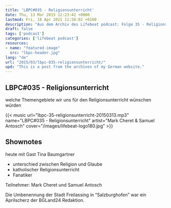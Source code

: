 ```yaml
---
title: 'LBPC#035 - Religionsunterricht'
date: Thu, 13 Mar 2015 12:23:42 +0000
lastmod: Fri, 18 Apr 2021 11:58:02 +0100
description: "Aus dem Archiv des Lifebeat podcast: Folge 35 - Religionsunterricht"
draft: false
tags: ['podcast']
categories: ['lifebeat podcast']
resources:
- name: "featured-image"
  src: "lbpc-header.jpg"
lang: "de"
url: "2015/03/lbpc-035-religionsunterricht/"
upd: "This is a post from the archives of my German website."
---
```


## LBPC#035 - Religionsunterricht

welche Themengebiete wir uns für den Religionsunterricht wünschen würden

{{< music url="lbpc-35-religionsunterricht-20150313.mp3" name="LBPC#035 - Religionsunterricht" artist="Mark Cheret & Samuel Antosch" cover="/images/lifebeat-logo180.jpg" >}}

## Shownotes

heute mit Gast Tina Baumgartner
- unterschied zwischen Religion und Glaube
- katholischer Religionsunterricht
- Fanatiker

Teilnehmer:
Mark Cheret und Samuel Antosch

Die Umbenennung der Stadt Freilassing in “Salzburghofen” war ein Aprilscherz der BGLand24 Redaktion.